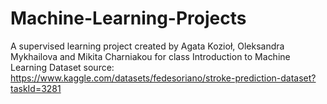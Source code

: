 # Machine-Learning-Projects
A supervised learning project created by Agata Kozioł, Oleksandra Mykhailova and Mikita Charniakou for class Introduction to Machine Learning
Dataset source: https://www.kaggle.com/datasets/fedesoriano/stroke-prediction-dataset?taskId=3281
